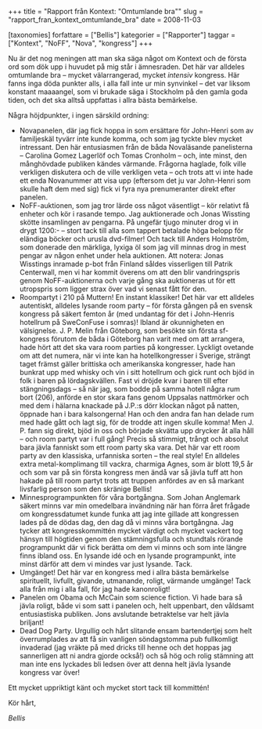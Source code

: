 +++
title = "Rapport från Kontext: \"Omtumlande bra\""
slug = "rapport_fran_kontext_omtumlande_bra"
date = 2008-11-03

[taxonomies]
forfattare = ["Bellis"]
kategorier = ["Rapporter"]
taggar = ["Kontext", "NoFF", "Nova", "kongress"]
+++

Nu är det nog meningen att man ska säga något om Kontext och de första ord
som dök upp i huvudet på mig står i ämnesraden. Det här var alldeles
omtumlande bra – mycket välarrangerad, mycket _intensiv_ kongress. Här fanns
inga döda punkter alls, i alla fall inte ur min synvinkel – det var liksom
konstant maaaangel, som vi brukade säga i Stockholm på den gamla goda tiden,
och det ska alltså uppfattas i allra bästa bemärkelse.

<!-- more -->

Några höjdpunkter, i ingen särskild ordning:

* Novapanelen, där jag fick hoppa in som ersättare för John-Henri som av familjeskäl tyvärr inte kunde komma, och som jag tyckte blev mycket intressant. Den här entusiasmen från de båda Novaläsande panelisterna – Carolina Gomez Lagerlöf och Tomas Cronholm – och, inte minst, den månghövdade publiken kändes värmande. Frågorna haglade, folk ville verkligen diskutera och de ville verkligen veta – och trots att vi inte hade ett enda Novanummer att visa upp (eftersom det ju var John-Henri som skulle haft dem med sig) fick vi fyra nya prenumeranter direkt efter panelen.
* NoFF-auktionen, som jag tror lärde oss något väsentligt – kör relativt få enheter och kör i rasande tempo. Jag auktionerade och Jonas Wissting skötte insamlingen av pengarna. På ungefär tjugo minuter drog vi in drygt 1200:- – stort tack till alla som tappert betalade höga belopp för eländiga böcker och urusla dvd-filmer! Och tack till Anders Holmström, som donerade den märkliga, lyxiga öl som jag vill minnas drog in mest pengar av någon enhet under hela auktionen. Att notera: Jonas Wisstings inramade p-bot från Finland såldes visserligen till Patrik Centerwall, men vi har kommit överens om att den blir vandringspris genom NoFF-auktionerna och varje gång ska auktioneras ut för ett utropspris som ligger strax över vad vi senast fått för den.
* Roompartyt i 210 på Muttern! En instant klassiker! Det här var ett alldeles autentiskt, alldeles lysande room party – för första gången på en svensk kongress på säkert femton år (med undantag för det i John-Henris hotellrum på SweConFuse i somras)! Ibland är okunnigheten en välsignelse. J. P. Melin från Göteborg, som besökte sin första sf-kongress förutom de båda i Göteborg han varit med om att arrangera, hade hört att det ska vara room parties på kongresser. Lyckligt ovetande om att det numera, när vi inte kan ha hotellkongresser i Sverige, strängt taget främst gäller brittiska och amerikanska kongresser, hade han bunkrat upp med whisky och vin i sitt hotellrum och gick runt och bjöd in folk i baren på lördagskvällen. Fast vi dröjde kvar i baren till efter stängningsdags – så när jag, som bodde på samma hotell några rum bort (206), anförde en stor skara fans genom Uppsalas nattmörker och med dem i hälarna knackade på J.P.:s dörr klockan något på natten, öppnade han i bara kalsongerna! Han och den andra fan han delade rum med hade gått och lagt sig, för de trodde att ingen skulle komma! Men J. P. fann sig direkt, bjöd in oss och började skvätta upp drycker åt alla håll – och room partyt var i full gång! Precis så stimmigt, trångt och absolut bara jävla fanniskt som ett room party ska vara. Det här var ett room party av den klassiska, urfanniska sorten – the real style! En alldeles extra metal-komplimang till vackra, charmiga Agnes, som är blott 19,5 år och som var på sin första kongress men ändå var så jävla tuff att hon hakade på till room partyt trots att truppen anfördes av en så markant livsfarlig person som den skränige Bellis!
* Minnesprogrampunkten för våra bortgångna. Som Johan Anglemark säkert minns var min omedelbara  invändning när han förra året frågade om kongressdatumet kunde funka att jag inte gillade att kongressen lades på de dödas dag, den dag då vi minns våra bortgångna. Jag tycker att kongresskommittén mycket värdigt och mycket vackert tog hänsyn till högtiden genom den stämningsfulla och stundtals rörande programpunkt där vi fick berätta om dem vi minns och som inte längre finns ibland oss. En lysande idé och en lysande programpunkt, inte minst därför att dem vi mindes var just lysande. Tack.
* Umgänget! Det här var en kongress med i allra bästa bemärkelse spirituellt, livfullt, givande, utmanande, roligt, värmande umgänge! Tack alla från mig i alla fall, för jag hade kanonroligt!
* Panelen om Obama och McCain som science fiction. Vi hade bara så jävla roligt, både vi som satt i panelen och, helt uppenbart, den våldsamt entusiastiska publiken. Jons avslutande betraktelse var helt jävla briljant!
* Dead Dog Party. Urgullig och hårt slitande ensam bartendertjej som helt överrumplades av att få sin vanligen söndagstomma pub fullkomligt invaderad (jag vräkte på med dricks till henne och det hoppas jag sannerligen att ni andra gjorde också!) och så hög och rolig stämning att man inte ens lyckades bli ledsen över att denna helt jävla lysande kongress var över!

Ett mycket uppriktigt känt och mycket stort tack till kommittén!

Kör hårt,

_Bellis_
